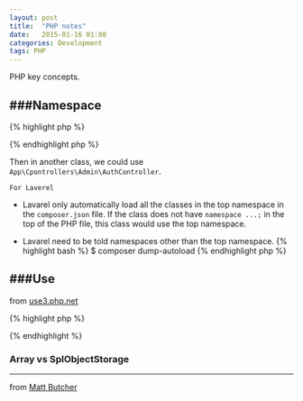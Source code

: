 ```yaml
---
layout: post
title:  "PHP notes"
date:   2015-01-16 01:08
categories: Development
tags: PHP
---
```


PHP key concepts.

###Namespace
------
{% highlight php %}
<?php
namespace App\Controllers\Admin;

Class MyController{
	//...
}

?>
{% endhighlight php %}

Then in another class, we could use `App\Cpontrollers\Admin\AuthController`.

`For Laverel` 

* Lavarel only automatically load all the classes in the top namespace in the `composer.json` file. If the class does not have `namespace ...;` in the top of the PHP file, this class would use the top namespace.

* Lavarel need to be told namespaces other than the top namespace.
{% highlight bash %}
$ composer dump-autoload
{% endhighlight php %}

###Use
------

from [use3.php.net](http://uk3.php.net/manual/en/language.namespaces.importing.php)

{% highlight php %}
<?php
namespace foo;

use My\Full\Classname as Another;

// this is the same as use My\Full\NSname as NSname
use My\Full\NSname;

// importing a global class
use ArrayObject;

// importing a function (PHP 5.6+)
use function My\Full\functionName;

// aliasing a function (PHP 5.6+)
use function My\Full\functionName as func;

// importing a constant (PHP 5.6+)
use const My\Full\CONSTANT;

$obj = new namespace\Another; // instantiates object of class foo\Another

$obj = new Another; // instantiates object of class My\Full\Classname

NSname\subns\func(); // calls function My\Full\NSname\subns\func

$a = new ArrayObject(array(1)); // instantiates object of class ArrayObject
// without the "use ArrayObject" we would instantiate an object of class foo\ArrayObject

func(); // calls function My\Full\functionName

echo CONSTANT; // echoes the value of My\Full\CONSTANT
?>
{% endhighlight %}

### Array vs SplObjectStorage
------
from [Matt Butcher](http://technosophos.com/2009/05/29/set-objects-php-arrays-vs-splobjectstorage.html)
